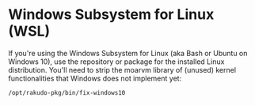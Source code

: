 # Windows Subsystem for Linux (WSL)
If you're using the Windows Subsystem for Linux (aka Bash or Ubuntu on
Windows 10), use the repository or package for the installed Linux
distribution. You'll need to strip the moarvm library of (unused) kernel
functionalities that Windows does not implement yet:

```bash
/opt/rakudo-pkg/bin/fix-windows10
```